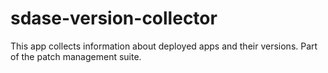 # sdase-version-collector
This app collects information about deployed apps and their versions. Part of the patch management suite.
